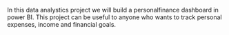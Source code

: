 In this data analystics project we will build a personalfinance dashboard in power BI. This project can be useful to anyone who wants to track personal expenses, income and financial goals.